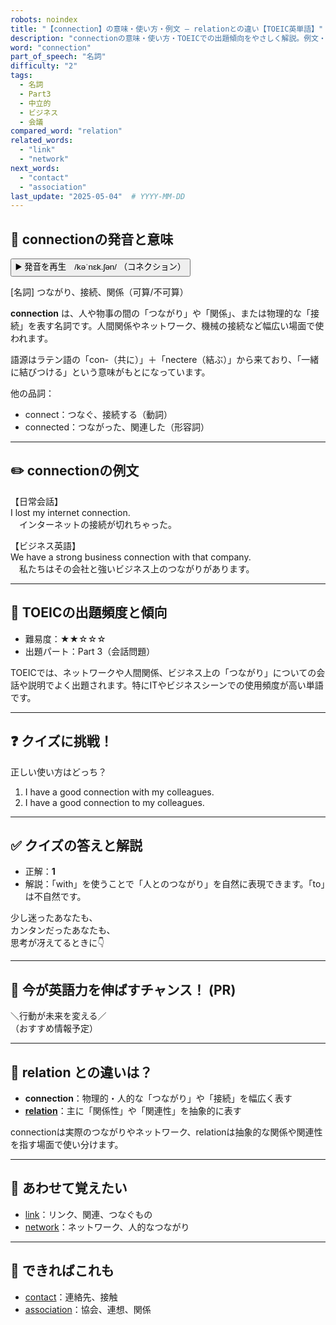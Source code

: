 ```yaml
---
robots: noindex
title: "【connection】の意味・使い方・例文 ― relationとの違い【TOEIC英単語】"
description: "connectionの意味・使い方・TOEICでの出題傾向をやさしく解説。例文・クイズ付きでrelationとの違いもわかりやすく学べます。"
word: "connection"
part_of_speech: "名詞"
difficulty: "2"
tags:
  - 名詞
  - Part3
  - 中立的
  - ビジネス
  - 会議
compared_word: "relation"
related_words:
  - "link"
  - "network"
next_words:
  - "contact"
  - "association"
last_update: "2025-05-04"  # YYYY-MM-DD
---
```


## 🔰 connectionの発音と意味

<button class="play-audio" onclick="playTTS('connection')">
  <span class="play-audio-main">
    ▶️ 発音を再生　/kəˈnɛk.ʃən/
  </span>
  <span class="play-audio-sub">
    （コネクション）
  </span>
</button>

[名詞] つながり、接続、関係（可算/不可算）

**connection** は、人や物事の間の「つながり」や「関係」、または物理的な「接続」を表す名詞です。人間関係やネットワーク、機械の接続など幅広い場面で使われます。

語源はラテン語の「con-（共に）」＋「nectere（結ぶ）」から来ており、「一緒に結びつける」という意味がもとになっています。

他の品詞：  
- connect：つなぐ、接続する（動詞）
- connected：つながった、関連した（形容詞）

---

## ✏️ connectionの例文

【日常会話】  
I lost my internet connection.  
　インターネットの接続が切れちゃった。

【ビジネス英語】  
We have a strong business connection with that company.  
　私たちはその会社と強いビジネス上のつながりがあります。

---

## 🎯 TOEICの出題頻度と傾向

- 難易度：★★☆☆☆
- 出題パート：Part 3（会話問題）

TOEICでは、ネットワークや人間関係、ビジネス上の「つながり」についての会話や説明でよく出題されます。特にITやビジネスシーンでの使用頻度が高い単語です。

---

## ❓ クイズに挑戦！

正しい使い方はどっち？

1. I have a good connection with my colleagues.  
2. I have a good connection to my colleagues.

---

## ✅ クイズの答えと解説

- 正解：**1**
- 解説：「with」を使うことで「人とのつながり」を自然に表現できます。「to」は不自然です。

少し迷ったあなたも、  
カンタンだったあなたも、  
思考が冴えてるときに👇️

---

## 🚀 今が英語力を伸ばすチャンス！ (PR)

<div class="info-center">
＼行動が未来を変える／<br>  
（おすすめ情報予定）
</div>

---

## 🤔  relation との違いは？

- **connection**：物理的・人的な「つながり」や「接続」を幅広く表す
- **[relation](/word/relation/)**：主に「関係性」や「関連性」を抽象的に表す

connectionは実際のつながりやネットワーク、relationは抽象的な関係や関連性を指す場面で使い分けます。

---

## 🧩 あわせて覚えたい

- [link](/word/link/)：リンク、関連、つなぐもの
- [network](/word/network/)：ネットワーク、人的なつながり

---

## 📖 できればこれも

- [contact](/word/contact/)：連絡先、接触
- [association](/word/association/)：協会、連想、関係

<!-- cvid: aid15_bid14 -->
